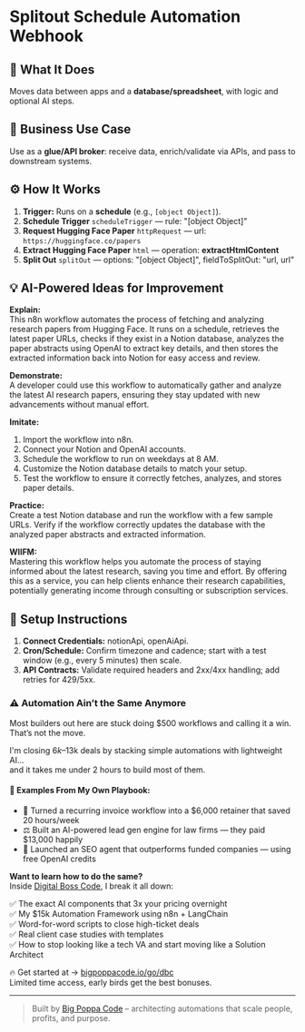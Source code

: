 # Splitout Schedule Automation Webhook
## 🚀 What It Does
Moves data between apps and a **database/spreadsheet**, with logic and optional AI steps.

## 💼 Business Use Case
Use as a **glue/API broker**: receive data, enrich/validate via APIs, and pass to downstream systems.

## ⚙️ How It Works
1. **Trigger:** Runs on a **schedule** (e.g., `[object Object]`).
2. **Schedule Trigger** `scheduleTrigger` — rule: "[object Object]"
3. **Request Hugging Face Paper** `httpRequest` — url: `https://huggingface.co/papers`
4. **Extract Hugging Face Paper** `html` — operation: **extractHtmlContent**
5. **Split Out** `splitOut` — options: "[object Object]", fieldToSplitOut: "url, url"

## 💡 AI-Powered Ideas for Improvement
**Explain:**  
This n8n workflow automates the process of fetching and analyzing research papers from Hugging Face. It runs on a schedule, retrieves the latest paper URLs, checks if they exist in a Notion database, analyzes the paper abstracts using OpenAI to extract key details, and then stores the extracted information back into Notion for easy access and review.

**Demonstrate:**  
A developer could use this workflow to automatically gather and analyze the latest AI research papers, ensuring they stay updated with new advancements without manual effort.

**Imitate:**  
1. Import the workflow into n8n.  
2. Connect your Notion and OpenAI accounts.  
3. Schedule the workflow to run on weekdays at 8 AM.  
4. Customize the Notion database details to match your setup.  
5. Test the workflow to ensure it correctly fetches, analyzes, and stores paper details.

**Practice:**  
Create a test Notion database and run the workflow with a few sample URLs. Verify if the workflow correctly updates the database with the analyzed paper abstracts and extracted information.

**WIIFM:**  
Mastering this workflow helps you automate the process of staying informed about the latest research, saving you time and effort. By offering this as a service, you can help clients enhance their research capabilities, potentially generating income through consulting or subscription services.

## 🔧 Setup Instructions
1. **Connect Credentials:** notionApi, openAiApi.
2. **Cron/Schedule:** Confirm timezone and cadence; start with a test window (e.g., every 5 minutes) then scale.
3. **API Contracts:** Validate required headers and 2xx/4xx handling; add retries for 429/5xx.

### ⚠️ Automation Ain’t the Same Anymore

Most builders out here are stuck doing $500 workflows and calling it a win.  
That’s not the move.  

I'm closing $6k–$13k deals by stacking simple automations with lightweight AI...  
and it takes me under 2 hours to build most of them.

#### 🧠 Examples From My Own Playbook:
- 🔁 Turned a recurring invoice workflow into a $6,000 retainer that saved 20 hours/week  
- ⚖️ Built an AI-powered lead gen engine for law firms — they paid $13,000 happily  
- 🚀 Launched an SEO agent that outperforms funded companies — using free OpenAI credits  

**Want to learn how to do the same?**  
Inside [Digital Boss Code](https://bigpoppacode.io/go/dbc), I break it all down:

✅ The exact AI components that 3x your pricing overnight  
✅ My $15k Automation Framework using n8n + LangChain  
✅ Word-for-word scripts to close high-ticket deals  
✅ Real client case studies with templates  
✅ How to stop looking like a tech VA and start moving like a Solution Architect  

🔥 Get started at → [bigpoppacode.io/go/dbc](https://bigpoppacode.io/go/dbc)  
Limited time access, early birds get the best bonuses.

---
> Built by [Big Poppa Code](https://bigpoppacode.io) – architecting automations that scale people, profits, and purpose.

